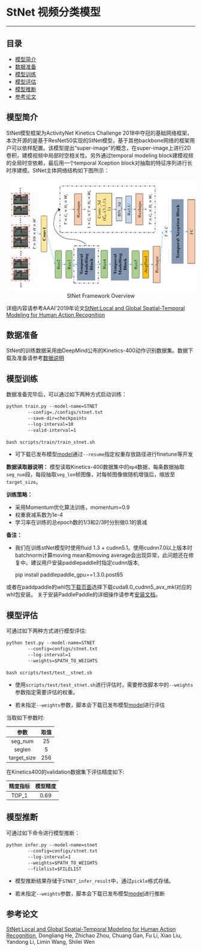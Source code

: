 # StNet 视频分类模型

---
## 目录

- [模型简介](#模型简介)
- [数据准备](#数据准备)
- [模型训练](#模型训练)
- [模型评估](#模型评估)
- [模型推断](#模型推断)
- [参考论文](#参考论文)


## 模型简介

StNet模型框架为ActivityNet Kinetics Challenge 2018中夺冠的基础网络框架，本次开源的是基于ResNet50实现的StNet模型，基于其他backbone网络的框架用户可以依样配置。该模型提出“super-image"的概念，在super-image上进行2D卷积，建模视频中局部时空相关性。另外通过temporal modeling block建模视频的全局时空依赖，最后用一个temporal Xception block对抽取的特征序列进行长时序建模。StNet主体网络结构如下图所示：

<p align="center">
<img src="../../images/StNet.png" height=300 width=500 hspace='10'/> <br />
StNet Framework Overview
</p>

详细内容请参考AAAI'2019年论文[StNet:Local and Global Spatial-Temporal Modeling for Human Action Recognition](https://arxiv.org/abs/1811.01549)

## 数据准备

StNet的训练数据采用由DeepMind公布的Kinetics-400动作识别数据集。数据下载及准备请参考[数据说明](../../dataset/README.md)

## 模型训练

数据准备完毕后，可以通过如下两种方式启动训练：

    python train.py --model-name=STNET
            --config=./configs/stnet.txt
            --save-dir=checkpoints 
            --log-interval=10 
            --valid-interval=1

    bash scripts/train/train_stnet.sh

- 可下载已发布模型[model](https://paddlemodels.bj.bcebos.com/video_classification/stnet_kinetics.tar.gz)通过`--resume`指定权重存放路径进行finetune等开发

**数据读取器说明：** 模型读取Kinetics-400数据集中的`mp4`数据，每条数据抽取`seg_num`段，每段抽取`seg_len`帧图像，对每帧图像做随机增强后，缩放至`target_size`。

**训练策略：**

*  采用Momentum优化算法训练，momentum=0.9
*  权重衰减系数为1e-4
*  学习率在训练的总epoch数的1/3和2/3时分别做0.1的衰减

**备注：**

* 我们在训练stNet模型时使用fluid 1.3 + cudnn5.1。使用cudnn7.0以上版本时batchnorm计算moving mean和moving average会出现异常，此问题还在修复中。建议用户安装paddlepaddle时指定cudnn版本,

     pip install paddlepaddle\_gpu==1.3.0.post85

或者在paddpaddle的whl包[下载页面](http://paddlepaddle.org/documentation/docs/zh/1.3/beginners_guide/install/Tables.html/#permalink-4--whl-release)选择下载cuda8.0\_cudnn5\_avx\_mkl对应的whl包安装。
关于安装PaddlePaddle的详细操作请参考[安装文档](http://www.paddlepaddle.org/documentation/docs/zh/1.3/beginners_guide/install/index_cn.html)。


## 模型评估

可通过如下两种方式进行模型评估:

    python test.py --model-name=STNET
            --config=configs/stnet.txt
            --log-interval=1 
            --weights=$PATH_TO_WEIGHTS

    bash scripts/test/test__stnet.sh

- 使用`scripts/test/test_stnet.sh`进行评估时，需要修改脚本中的`--weights`参数指定需要评估的权重。

- 若未指定`--weights`参数，脚本会下载已发布模型[model](https://paddlemodels.bj.bcebos.com/video_classification/stnet_kinetics.tar.gz)进行评估

当取如下参数时:

| 参数 | 取值 |
| :---------: | :----: |
| seg\_num | 25 |
| seglen | 5 |
| target\_size | 256 |

在Kinetics400的validation数据集下评估精度如下:

| 精度指标 | 模型精度 |
| :---------: | :----: |
| TOP\_1 | 0.69 |


## 模型推断

可通过如下命令进行模型推断：

    python infer.py --model-name=stnet
            --config=configs/stnet.txt
            --log-interval=1 
            --weights=$PATH_TO_WEIGHTS 
            --filelist=$FILELIST

- 模型推断结果存储于`STNET_infer_result`中，通过`pickle`格式存储。

- 若未指定`--weights`参数，脚本会下载已发布模型[model](https://paddlemodels.bj.bcebos.com/video_classification/stnet_kinetics.tar.gz)进行推断


## 参考论文

[StNet:Local and Global Spatial-Temporal Modeling for Human Action Recognition](https://arxiv.org/abs/1811.01549), Dongliang He, Zhichao Zhou, Chuang Gan, Fu Li, Xiao Liu, Yandong Li, Limin Wang, Shilei Wen

